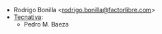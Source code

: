 - Rodrigo Bonilla \<<rodrigo.bonilla@factorlibre.com>\>
- [Tecnativa](https://www.tecnativa.com):
  - Pedro M. Baeza
